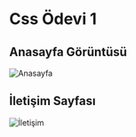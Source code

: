 # Css Ödevi 1

## Anasayfa Görüntüsü

![Anasayfa](https://github.com/yigitsarioglu/patikadev/blob/main/frontend/css_egitim/odev1/images/anasayfa.jpg "Anasayfa")

## İletişim Sayfası

![İletişim]( https://github.com/yigitsarioglu/patikadev/blob/main/frontend/css_egitim/odev1/images/iletisim.jpg "İletişim")